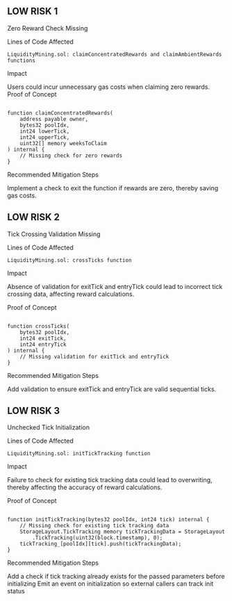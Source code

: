 
## LOW RISK 1

Zero Reward Check Missing

Lines of Code Affected

    LiquidityMining.sol: claimConcentratedRewards and claimAmbientRewards functions


Impact

Users could incur unnecessary gas costs when claiming zero rewards.
Proof of Concept

```solidity

function claimConcentratedRewards(
    address payable owner,
    bytes32 poolIdx,
    int24 lowerTick,
    int24 upperTick,
    uint32[] memory weeksToClaim
) internal {
    // Missing check for zero rewards
}

```


Recommended Mitigation Steps

Implement a check to exit the function if rewards are zero, thereby saving gas costs.





## LOW RISK 2

Tick Crossing Validation Missing

Lines of Code Affected

    LiquidityMining.sol: crossTicks function

Impact

Absence of validation for exitTick and entryTick could lead to incorrect tick crossing data, affecting reward calculations.


Proof of Concept

```solidity

function crossTicks(
    bytes32 poolIdx,
    int24 exitTick,
    int24 entryTick
) internal {
    // Missing validation for exitTick and entryTick
}

```

Recommended Mitigation Steps

Add validation to ensure exitTick and entryTick are valid sequential ticks.





## LOW RISK 3

Unchecked Tick Initialization


Lines of Code Affected

    LiquidityMining.sol: initTickTracking function

Impact

Failure to check for existing tick tracking data could lead to overwriting, thereby affecting the accuracy of reward calculations.


Proof of Concept

```solidity

function initTickTracking(bytes32 poolIdx, int24 tick) internal {
    // Missing check for existing tick tracking data
    StorageLayout.TickTracking memory tickTrackingData = StorageLayout
        .TickTracking(uint32(block.timestamp), 0);
    tickTracking_[poolIdx][tick].push(tickTrackingData);
}
```

Recommended Mitigation Steps

Add a check if tick tracking already exists for the passed parameters before initializing
Emit an event on initialization so external callers can track init status




